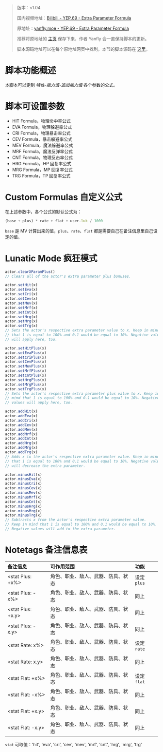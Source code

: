 > 版本：v1.04
>
> 国内视频地址：[Bilibili - YEP.69 - Extra Parameter Formula](https://www.bilibili.com/video/av3174787/#page=74)
>
> 原地址：[yanfly.moe - YEP.69 - Extra Parameter Formula](http://yanfly.moe/2016/02/12/yep-69-extra-parameter-formula/)
> 
> 推荐将原地址的 [主页](http://yanfly.moe/yep/) 保存下来，作者 Yanfly 会一直保持脚本的更新。
> 
> 脚本源码地址可以在每个原地址网页中找到。本节的脚本源码在 [这里](https://www.dropbox.com/s/jqyyo39qccco430/YEP_ExtraParamFormula.js?dl=0)。

# 脚本功能概述

本脚本可以定制 *特性-能力值-追加能力值* 各个参数的公式。

# 脚本可设置参数

- HIT Formula，物理命中率公式
- EVA Formula，物理躲避率公式
- CRI Formula，物理暴击率公式
- CEV Formula，暴击躲避率公式
- MEV Formula，魔法躲避率公式
- MRF Formula，魔法反弹率公式
- CNT Formula，物理反击率公式
- HRG Formula，HP 回复率公式
- MRG Formula，MP 回复率公式
- TRG Formula，TP 回复率公式

# Custom Formulas 自定义公式

在上述参数中，各个公式的默认公式为：

```JavaScript
(base + plus) * rate + flat + user.luk / 1000
```

`base` 是 MV 计算出来的值，`plus`、`rate`、`flat` 都是需要自己在备注信息里自己设定的值。


# Lunatic Mode 疯狂模式

```JavaScript
actor.clearXParamPlus()
// Clears all of the actor's extra parameter plus bonuses.

actor.setHit(x)
actor.setEva(x)
actor.setCri(x)
actor.setCev(x)
actor.setMev(x)
actor.setMrf(x)
actor.setCnt(x)
actor.setHrg(x)
actor.setMrg(x)
actor.setTrg(x)
// Sets the actor's respective extra parameter value to x. Keep in mind
// that 1 is equal to 100% and 0.1 would be equal to 10%. Negative values
// will apply here, too.

actor.setHitPlus(x)
actor.setEvaPlus(x)
actor.setCriPlus(x)
actor.setCevPlus(x)
actor.setMevPlus(x)
actor.setMrfPlus(x)
actor.setCntPlus(x)
actor.setHrgPlus(x)
actor.setMrgPlus(x)
actor.setTrgPlus(x)
// Sets the actor's respective extra parameter plus value to x. Keep in
// mind that 1 is equal to 100% and 0.1 would be equal to 10%. Negative
// values will apply here, too.

actor.addHit(x)
actor.addEva(x)
actor.addCri(x)
actor.addCev(x)
actor.addMev(x)
actor.addMrf(x)
actor.addCnt(x)
actor.addHrg(x)
actor.addMrg(x)
actor.addTrg(x)
// Adds x to the actor's respective extra parameter value. Keep in mind
// that 1 is equal to 100% and 0.1 would be equal to 10%. Negative values
// will decrease the extra parameter.

actor.minusHit(x)
actor.minusEva(x)
actor.minusCri(x)
actor.minusCev(x)
actor.minusMev(x)
actor.minusMrf(x)
actor.minusCnt(x)
actor.minusHrg(x)
actor.minusMrg(x)
actor.minusTrg(x)
// Subtracts x from the actor's respective extra parameter value. 
// Keep in mind that 1 is equal to 100% and 0.1 would be equal to 10%. 
// Negative values will add to the extra parameter.
```

# Notetags 备注信息表

备注信息|可作用范围|功能
:-|:-|:-
&lt;stat Plus: +x%>|角色、职业、敌人、武器、防具、状态|设定 `plus`
&lt;stat Plus: -x%>|角色、职业、敌人、武器、防具、状态|同上
&lt;stat Plus: +x.y>|角色、职业、敌人、武器、防具、状态|同上
&lt;stat Plus: -x.y>|角色、职业、敌人、武器、防具、状态|同上
&lt;stat Rate: x%>|角色、职业、敌人、武器、防具、状态|设定 `rate`
&lt;stat Rate: x.y>|角色、职业、敌人、武器、防具、状态|同上
&lt;stat Flat: +x%>|角色、职业、敌人、武器、防具、状态|设定 `flat`
&lt;stat Flat: -x%>|角色、职业、敌人、武器、防具、状态|同上
&lt;stat Flat: +x.y>|角色、职业、敌人、武器、防具、状态|同上
&lt;stat Flat: -x.y>|角色、职业、敌人、武器、防具、状态|同上

`stat` 可取值：'hit', 'eva', 'cri', 'cev', 'mev', 'mrf', 'cnt', 'hrg', 'mrg', 'trg'
